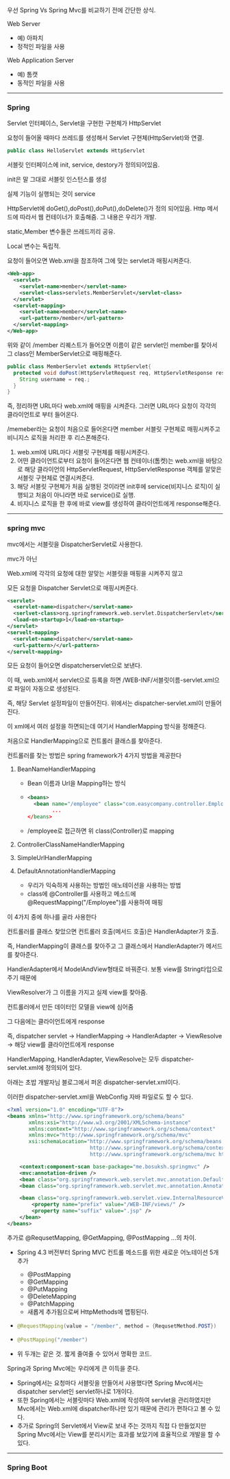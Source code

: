 우선 Spring Vs Spring Mvc를 비교하기 전에 간단한 상식.

Web Server

- 예) 아파치
- 정적인 파일을 사용

Web Application Server

- 예) 톰캣
- 동적인 파일을 사용



----

### Spring



Servlet 인터페이스, Servlet을 구현한 구현체가 HttpServlet

요청이 들어올 때마다 쓰레드를 생성해서 Servlet 구현체(HttpServlet)와 연결.

```java
public class HelloServlet extends HttpServlet
```

서블릿 인터페이스에 init, service, destory가 정의되어있음.

init은 말 그대로 서블릿 인스턴스를 생성

실제 기능이 실행되는 것이 service

HttpServlet에 doGet(),doPost(),doPut(),doDelete()가 정의 되어있음. Http 메서드에 따라서 웹 컨테이너가 호출해줌. 그 내용은 우리가 개발.

static,Member 변수들은 쓰레드끼리 공유.

Local 변수는 독립적.



요청이 들어오면 Web.xml을 참조하여 그에 맞는 servlet과 매핑시켜준다.

```xml
<Web-app>
  <servlet>
    <servlet-name>member</servlet-name>
    <servlet-class>servlets.MemberServlet</servlet-class>
  </servlet>
  <servlet-mapping>
    <servlet-name>member</servlet-name>
    <url-pattern>/member</url-pattern>
  </servlet-mapping>
</Web-app>
```

위와 같이 /member 리퀘스트가 들어오면 이름이 같은 servlet인 member를 찾아서 그 class인 MemberServlet으로 매핑해준다.

```java
public class MemberServlet extends HttpServlet{
  protected void doPost(HttpServletRequest req, HttpServletResponse resp) throws ServletException, IOException{
    String username = req.;
  }
}
```



즉, 정리하면 URL마다 web.xml에 매핑을 시켜준다. 그러면 URL마다 요청이 각각의 클라이언트로 부터 들어온다.

/memeber라는 요청이 처음으로 들어온다면 member 서블릿 구현체로 매핑시켜주고 비니지스 로직을 처리한 후 리스폰해준다.



1. web.xml에 URL마다 서블릿 구현체를 매핑시켜준다.
2. 어떤 클라이언트로부터 요청이 들어온다면 웹 컨테이너(톰켓)는 web.xml을 바탕으로 해당 클라이언의 HttpServletRequest, HttpServletResponse 객체를 알맞은 서블릿 구현체로 연결시켜준다.
3. 해당 서블릿 구현체가 처음 실행된 것이라면 init후에 service(비지니스 로직)이 실행되고 처음이 아니라면 바로 service()로 실행.
4. 비지니스 로직을 한 후에 바로 view를 생성하여 클라이언트에게 response해준다.



--------------

### spring mvc

mvc에서는 서블릿을 DispatcherServlet로 사용한다.

mvc가 아닌 

Web.xml에 각각의 요청에 대한 알맞는 서블릿을 매핑을 시켜주지 않고 

모든 요청을 Dispatcher Servlet으로 매핑시켜준다.

```xml
<servlet>
  <servlet-name>dispatcher</servlet-name>
  <serlvet-class>org.springframework.web.servlet.DispatcherServlet</serlvet-class>
  <load-on-startup>1</load-on-startup>
</servlet>
<servelt-mapping>
  <servlet-name>dispatcher</servlet-name>
  <url-pattern>/</url-pattern>
</servelt-mapping>
```

모든 요청이 들어오면 dispatcherservlet으로 보낸다.

이 때, web.xml에서 servlet으로 등록을 하면 /WEB-INF/서블릿이름-servlet.xml으로 파일이 자동으로 생성된다.

즉, 해당 Servlet 설정파일이 만들어진다. 위에서는 dispatcher-servlet.xml이 만들어진다.

이 xml에서 여러 설정을 하면되는데 여기서 HandlerMapping 방식을 정해준다.



처음으로 HandlerMapping으로 컨트롤러 클래스를 찾아준다.

컨트롤러를 찾는 방법은 spring framework가 4가지 방법을 제공한다

1. BeanNameHandlerMapping

   - Bean 이름과 Url을 Mapping하는 방식

   - ```xml
     <beans>
       <bean name="/employee" class="com.easycompany.controller.EmployeeController"
             ...
     </beans>
     ```

     

   - /employee로 접근하면 위 class(Controller)로 mapping

2. ControllerClassNameHandlerMapping

3. SimpleUrlHandlerMapping

4. DefaultAnnotationHandlerMapping

   - 우리가 익숙하게 사용하는 방법인 애노테이션을 사용하는 방법
   - class에 @Controller를 사용하고 메소드에 @RequestMapping("/Employee")를 사용하여 매핑

이 4가지 중에 하나를 골라 사용한다



컨트롤러를 클래스 찾았으면 컨트롤러 호출(메서드 호출)은 HandlerAdapter가 호출.

즉, HandlerMapping이 클래스를 찾아주고 그 클래스에서 HandlerAdapter가 메서드를 찾아준다.

HandlerAdapter에서 ModelAndView형태로 바꿔준다. 보통 view를 String타입으로 주기 때문에

ViewResolver가 그 이름을 가지고 실제 view를 찾아줌.

컨트롤러에서 만든 데이터인 모델을 view에 심어줌

그 다음에는 클라이언트에게 response



즉, dispatcher servlet -> HandlerMapping -> HandlerAdapter -> ViewResolve -> 해당 view를 클라이언트에게 response

HandlerMapping, HandlerAdapter, ViewResolve는 모두 dispatcher-servlet.xml에 정의되어 있다.

아래는 초밥 개발자님 블로그에서 퍼온 dispatcher-servlet.xml이다.

이러한 dispatcher-servlet.xml을 WebConfig 자바 파일로도 할 수 있다.

```xml
<?xml version="1.0" encoding="UTF-8"?>
<beans xmlns="http://www.springframework.org/schema/beans"
       xmlns:xsi="http://www.w3.org/2001/XMLSchema-instance"
       xmlns:context="http://www.springframework.org/schema/context"
       xmlns:mvc="http://www.springframework.org/schema/mvc"
       xsi:schemaLocation="http://www.springframework.org/schema/beans http://www.springframework.org/schema/beans/spring-beans-4.0.xsd
                           http://www.springframework.org/schema/context http://www.springframework.org/schema/context/spring-context-4.0.xsd
                           http://www.springframework.org/schema/mvc http://www.springframework.org/schema/mvc/spring-mvc-4.0.xsd">

    <context:component-scan base-package="me.bosuksh.springmvc" />
    <mvc:annotation-driven />
    <bean class="org.springframework.web.servlet.mvc.annotation.DefaultAnnotationHandlerMapping" />
    <bean class="org.springframework.web.servlet.mvc.annotation.AnnotationMethodHandlerAdapter" />

    <bean class="org.springframework.web.servlet.view.InternalResourceViewResolver">
        <property name="prefix" value="/WEB-INF/views/" />
        <property name="suffix" value=".jsp" />
    </bean>
</beans>
```



추가로 @RequsetMapping, @GetMapping, @PostMapping ...의 차이.

- Spring 4.3 버전부터 Spring MVC 컨트롤 메소드를 위한 새로운 어노테이션 5개 추가

  - @PostMapping
  - @GetMapping
  - @PutMapping
  - @DeleteMapping
  - @PatchMapping
  - 새롭게 추가됨으로써 HttpMethods에 맵핑된다.

- ```java
  @RequestMapping(value = "/member", method = {RequsetMethod.POST})
  ```

- ```java
  @PostMapping("/member")
  ```

- 위 두개는 같은 것. 짧게 줄여줄 수 있어서 명확한 코드.



Spring과 Spring Mvc에는 우리에게 큰 이득을 준다.

- Spring에서는 요청마다 서블릿을 만들어서 사용했다면 Spring Mvc에서는 dispatcher servlet인 servlet하나로 1개이다.
- 또한 Spring에서는 서블릿마다 Web.xml에 작성하여 servlet을 관리하였지만 Mvc에서는 Web.xml에 dispatcher하나만 있기 때문에 관리가 편하다고 볼 수 있다.
- 추가로 Spring의 Servlet에서 View로 보내 주는 것까지 직접 다 만들었지만 Spring Mvc에서는 View를 분리시키는 효과를 보았기에 효율적으로 개발을 할 수 있다.



-----------------------

### Spring Boot



